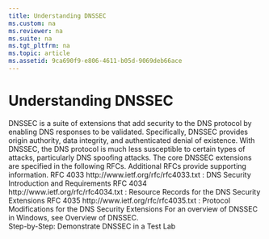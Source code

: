 ```yaml
---
title: Understanding DNSSEC
ms.custom: na
ms.reviewer: na
ms.suite: na
ms.tgt_pltfrm: na
ms.topic: article
ms.assetid: 9ca690f9-e806-4611-b05d-9069deb66ace
---
```

# Understanding DNSSEC
<?xml version="1.0" encoding="utf-8"?>
<developerConceptualDocument xmlns="http://ddue.schemas.microsoft.com/authoring/2003/5" xmlns:xlink="http://www.w3.org/1999/xlink" xmlns:xsi="http://www.w3.org/2001/XMLSchema-instance" xsi:schemaLocation="http://ddue.schemas.microsoft.com/authoring/2003/5 http://dduestorage.blob.core.windows.net/ddueschema/developer.xsd">
  <introduction>
    <para>DNSSEC is a suite of extensions that add security to the DNS protocol by enabling DNS responses to be validated. Specifically, DNSSEC provides origin authority, data integrity, and authenticated denial of existence. With DNSSEC, the DNS protocol is much less susceptible to certain types of attacks, particularly DNS spoofing attacks.</para>
    <para>The core DNSSEC extensions are specified in the following RFCs. Additional RFCs provide supporting information.</para>
    <list class="nobullet">
      <listItem>
        <para>
          <externalLink>
            <linkText>RFC 4033</linkText>
            <linkUri>http://www.ietf.org/rfc/rfc4033.txt</linkUri>
          </externalLink>: DNS Security Introduction and Requirements</para>
      </listItem>
      <listItem>
        <para>
          <externalLink>
            <linkText>RFC 4034</linkText>
            <linkUri>http://www.ietf.org/rfc/rfc4034.txt</linkUri>
          </externalLink>: Resource Records for the DNS Security Extensions</para>
      </listItem>
      <listItem>
        <para>
          <externalLink>
            <linkText>RFC 4035</linkText>
            <linkUri>http://www.ietf.org/rfc/rfc4035.txt</linkUri>
          </externalLink>: Protocol Modifications for the DNS Security Extensions</para>
      </listItem>
    </list>
    <para>For an overview of DNSSEC in Windows, see <legacyLink xlink:href="7d965d5b-bcde-4db1-a438-542601f38e3f">Overview of DNSSEC</legacyLink>.</para>
  </introduction>
  <section>
    <title>See also</title>
    <content>
      <para>
        <legacyLink xlink:href="16b55689-5f09-4689-ae77-c55d096afaff">Step-by-Step: Demonstrate DNSSEC in a Test Lab</legacyLink>
      </para>
    </content>
  </section>
  <relatedTopics />
</developerConceptualDocument>

